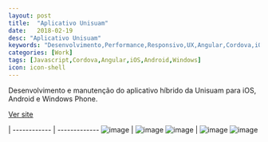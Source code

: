 ```yaml
---
layout: post
title:  "Aplicativo Unisuam"
date:   2018-02-19
desc: "Aplicativo Unisuam"
keywords: "Desenvolvimento,Performance,Responsivo,UX,Angular,Cordova,iOS,Android,Windows"
categories: [Work]
tags: [Javascript,Cordova,Angular,iOS,Android,Windows]
icon: icon-shell
---
```


Desenvolvimento e manutenção do aplicativo híbrido da Unisuam para iOS, Android e Windows Phone.

[Ver site](https://play.google.com/store/apps/details?id=br.edu.unisuam.aluno.app&hl=pt)

 | 
------------ | -------------
![image](/static/assets/img/blog/unisuam/1.png) | ![image](/static/assets/img/blog/unisuam/2.png)
![image](/static/assets/img/blog/unisuam/3.png) | ![image](/static/assets/img/blog/unisuam/4.png)
![image](/static/assets/img/blog/unisuam/5.png)






